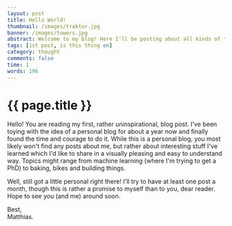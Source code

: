 ```yaml
---
layout: post
title: Hello World!
thumbnail: /images/traktor.jpg
banner: /images/towers.jpg
abstract: Welcome to my blog! Here I'll be posting about all kinds of topics that interest me like biking, hiking, baking and building. And MACHINE LEARNING! There is probably not much here yet, but I promise there will be soon :)
tags: [1st post, is this thing on]
category: thought
comments: false
time: 1
words: 196
---
```


# {{ page.title }}

Hello! You are reading my first, rather uninspirational, blog post. I've been toying with the idea of a personal blog for about a year now and finally found the time and courage to do it. While this is a personal blog, you most likely won't find any posts about me, but rather about interesting stuff I've learned which I'd like to share in a visually pleasing and easy to understand way. Topics might range from machine learning (where I'm trying to get a PhD) to baking, bikes and building things.

Well, still got a little personal right there! I'll try to have at least one post a month, though this is rather a promise to myself than to you, dear reader. Hope to see you (and me) around soon.

Best,<br>
Matthias.